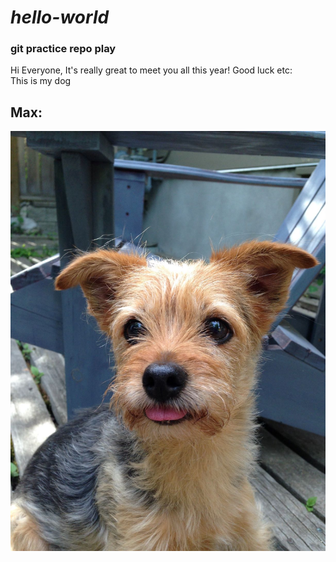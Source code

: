 # *hello-world*
### git practice repo play

Hi Everyone,
It's really great to meet you all this year! Good luck etc:  
This is my dog 
<br>
## Max:

![max](/Max-small.JPG)

